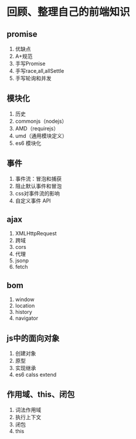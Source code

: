 # 回顾、整理自己的前端知识

## promise

1. 优缺点
2. A+规范
3. 手写Promise
4. 手写race,all,allSettle
5. 手写轮询和并发

## 模块化

1. 历史
2. commonjs（nodejs）
3. AMD（requirejs）
4. umd（通用模块定义）
5. es6 模块化

## 事件

1. 事件流：冒泡和捕获
2. 阻止默认事件和冒泡
3. css对事件流的影响
4. 自定义事件 API

## ajax

1. XMLHttpRequest
2. 跨域
3. cors
4. 代理
5. jsonp
6. fetch

## bom

1. window
2. location
3. history
4. navigator

## js中的面向对象

1. 创建对象
2. 原型
3. 实现继承
4. es6 calss extend

## 作用域、this、闭包

1. 词法作用域
2. 执行上下文
3. 闭包
4. this
